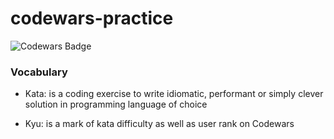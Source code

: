 # codewars-practice

![Codewars Badge](https://www.codewars.com/users/krnets/badges/small)

### Vocabulary

- Kata: is a coding exercise to write idiomatic, performant or simply clever solution in programming language of choice

- Kyu: is a mark of kata difficulty as well as user rank on Codewars
